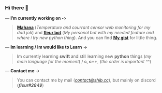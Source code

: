 ### Hi there 👋

— **I’m currently working on -**>
> **[Mahana](https://github.com/aielove/mahana)** (*Temperature and courrant censor web monitoring for my dad job*) and **[fleur bot](https://github.com/aielove/fleur-s-bots)** (*My personal bot with my needed feature and where i try new python thing*). And you can find **[My gist](https://gist.github.com/aielove)** for little thing.

— **Im learning / Im would like to Learn** ->
> Im currently learning **swift** and still learning new **python** things (*my main language for the moment*) / **c**, **c++**, (*the order is important ^^*)

— **Contact me** ->
> You can contact me by mail (*contact@shib.cc*), but mainly on discord (***fleur#2849***)
